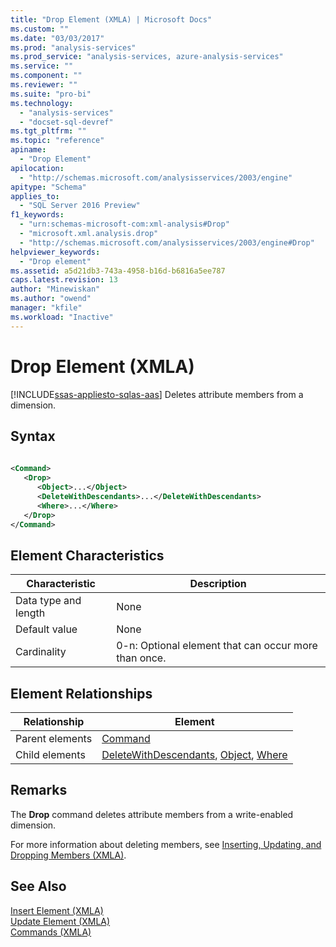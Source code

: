 ```yaml
---
title: "Drop Element (XMLA) | Microsoft Docs"
ms.custom: ""
ms.date: "03/03/2017"
ms.prod: "analysis-services"
ms.prod_service: "analysis-services, azure-analysis-services"
ms.service: ""
ms.component: ""
ms.reviewer: ""
ms.suite: "pro-bi"
ms.technology: 
  - "analysis-services"
  - "docset-sql-devref"
ms.tgt_pltfrm: ""
ms.topic: "reference"
apiname: 
  - "Drop Element"
apilocation: 
  - "http://schemas.microsoft.com/analysisservices/2003/engine"
apitype: "Schema"
applies_to: 
  - "SQL Server 2016 Preview"
f1_keywords: 
  - "urn:schemas-microsoft-com:xml-analysis#Drop"
  - "microsoft.xml.analysis.drop"
  - "http://schemas.microsoft.com/analysisservices/2003/engine#Drop"
helpviewer_keywords: 
  - "Drop element"
ms.assetid: a5d21db3-743a-4958-b16d-b6816a5ee787
caps.latest.revision: 13
author: "Minewiskan"
ms.author: "owend"
manager: "kfile"
ms.workload: "Inactive"
---
```

# Drop Element (XMLA)
[!INCLUDE[ssas-appliesto-sqlas-aas](../../../includes/ssas-appliesto-sqlas-aas.md)]
  Deletes attribute members from a dimension.  
  
## Syntax  
  
```xml  
  
<Command>  
   <Drop>  
      <Object>...</Object>  
      <DeleteWithDescendants>...</DeleteWithDescendants>  
      <Where>...</Where>  
   </Drop>  
</Command>  
```  
  
## Element Characteristics  
  
|Characteristic|Description|  
|--------------------|-----------------|  
|Data type and length|None|  
|Default value|None|  
|Cardinality|0-n: Optional element that can occur more than once.|  
  
## Element Relationships  
  
|Relationship|Element|  
|------------------|-------------|  
|Parent elements|[Command](../../../analysis-services/xmla/xml-elements-properties/command-element-xmla.md)|  
|Child elements|[DeleteWithDescendants](../../../analysis-services/xmla/xml-elements-properties/deletewithdescendants-element-xmla.md), [Object](../../../analysis-services/xmla/xml-elements-properties/object-element-dimension-xmla.md), [Where](../../../analysis-services/xmla/xml-elements-properties/where-element-xmla.md)|  
  
## Remarks  
 The **Drop** command deletes attribute members from a write-enabled dimension.  
  
 For more information about deleting members, see [Inserting, Updating, and Dropping Members &#40;XMLA&#41;](../../../analysis-services/multidimensional-models-scripting-language-assl-xmla/inserting-updating-and-dropping-members-xmla.md).  
  
## See Also  
 [Insert Element &#40;XMLA&#41;](../../../analysis-services/xmla/xml-elements-commands/insert-element-xmla.md)   
 [Update Element &#40;XMLA&#41;](../../../analysis-services/xmla/xml-elements-commands/update-element-xmla.md)   
 [Commands &#40;XMLA&#41;](../../../analysis-services/xmla/xml-elements-commands/xml-elements-commands.md)  
  
  
